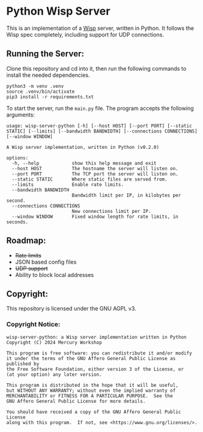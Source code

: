 # Python Wisp Server

This is an implementation of a [Wisp](https://github.com/MercuryWorkshop/wisp-protocol) server, written in Python. It follows the Wisp spec completely, including support for UDP connections.

## Running the Server:
Clone this repository and cd into it, then run the following commands to install the needed dependencies.
```
python3 -m venv .venv
source .venv/bin/activate
pip3 install -r requirements.txt
```

To start the server, run the `main.py` file. The program accepts the following arguments:
```
usage: wisp-server-python [-h] [--host HOST] [--port PORT] [--static STATIC] [--limits] [--bandwidth BANDWIDTH] [--connections CONNECTIONS] [--window WINDOW]

A Wisp server implementation, written in Python (v0.2.0)

options:
  -h, --help            show this help message and exit
  --host HOST           The hostname the server will listen on.
  --port PORT           The TCP port the server will listen on.
  --static STATIC       Where static files are served from.
  --limits              Enable rate limits.
  --bandwidth BANDWIDTH
                        Bandwidth limit per IP, in kilobytes per second.
  --connections CONNECTIONS
                        New connections limit per IP.
  --window WINDOW       Fixed window length for rate limits, in seconds.
```

## Roadmap:
- ~~Rate limits~~
- JSON based config files
- ~~UDP support~~
- Ability to block local addresses

## Copyright:
This repository is licensed under the GNU AGPL v3.

### Copyright Notice:
```
wisp-server-python: a Wisp server implementation written in Python
Copyright (C) 2024 Mercury Workshop

This program is free software: you can redistribute it and/or modify
it under the terms of the GNU Affero General Public License as published by
the Free Software Foundation, either version 3 of the License, or
(at your option) any later version.

This program is distributed in the hope that it will be useful,
but WITHOUT ANY WARRANTY; without even the implied warranty of
MERCHANTABILITY or FITNESS FOR A PARTICULAR PURPOSE.  See the
GNU Affero General Public License for more details.

You should have received a copy of the GNU Affero General Public License
along with this program.  If not, see <https://www.gnu.org/licenses/>.
```